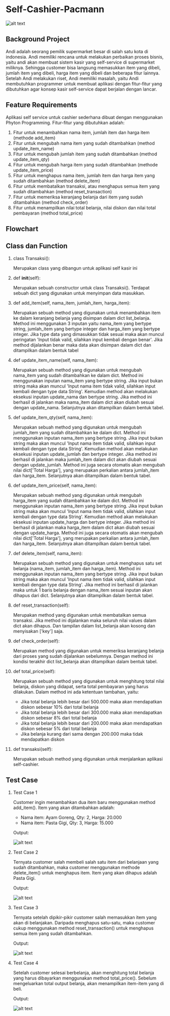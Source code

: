 # Self-Cashier-Pacmann
![alt text](https://github.com/tikumsatu/Self-Cashier-Pacmann/blob/main/dokumentasi/mesin%20kasir.jpg?raw=true)

## Background Project
Andi adalah seorang pemilik supermarket besar di salah satu kota di indonesia. Andi memiliki rencana untuk melakukan perbaikan proses bisnis, yaitu andi akan membuat sistem kasir yang self-service di supermarket miliknya. Sehingga customer bisa langsung memasukkan item yang dibeli, jumlah item yang dibeli, harga item yang dibeli dan beberapa fitur lainnya. Setelah Andi melakukan riset, Andi memiliki masalah, yaitu Andi membutuhkan programmer untuk membuat aplikasi dengan fitur-fitur yang dibutuhkan agar konsep kasir self-service dapat berjalan dengan lancar.

## Feature Requirements
Aplikasi self service untuk cashier sederhana dibuat dengan menggunakan Phyton Programming.
Fitur-fitur yang dibutuhkan adalah:
1. Fitur untuk menambahkan nama item, jumlah item dan harga item (methode add_item)
2. Fitur untuk mengubah nama item yang sudah ditambahkan (method update_item_name)
3. Fitur untuk mengubah jumlah item yang sudah ditambahkan (method update_item_qty)
4. Fitur untuk mengubah harga item yang sudah ditambahkan (methode update_item_price)
5. Fitur untuk menghapus nama item, jumlah item dan harga item yang sudah ditambahkan (method delete_item)
6. Fitur untuk membatalkan transaksi, atau menghapus semua item yang sudah ditambahkan (method reset_transaction)
7. Fitur untuk memeriksa keranjang belanja dari item yang sudah ditambahkan (method check_order)
8. Fitur untuk menampilkan nilai total belanja, nilai diskon dan nilai total pembayaran (method total_price)

## Flowchart

## Class dan Function
1. class Transaksi():
   
   Merupakan class yang dibangun untuk aplikasi self kasir ini
   
2. def __init__(self):
   
   Merupakan sebuah constructor untuk class Transaksi().
   Terdapat sebuah dict yang digunakan untuk menyimpan data masukkan.
   
3. def add_item(self, nama_item, jumlah_item, harga_item):
   
   Merupakan sebuah method yang digunakan untuk menambahkan item ke dalam keranjang belanja yang disimpan dalam dict list_belanja.
   Method ini menggunakan 3 inputan yaitu nama_item yang bertype string, jumlah_item yang bertype integer dan harga_item yang bertype integer.
   Jika type data yang dimasukkan tidak sesuai maka akan muncul peringatan 'Input tidak valid, silahkan input kembali dengan benar'.
   Jika method dijalankan benar maka data akan disimpan dalam dict dan ditampilkan dalam bentuk tabel
   
4. def update_item_name(self, nama_item):
   
   Merupakan sebuah method yang digunakan untuk mengubah nama_item yang sudah ditambahkan ke dalam dict.
   Method ini menggunakan inputan nama_item yang bertype string. Jika input bukan string maka akan muncul 'Input nama item tidak valid, silahkan input kembali dengan type data String'.
   Kemudian method akan melakukan eksekusi inputan update_nama dan bertype string. Jika method ini berhasil di jalankan maka nama_item dalam dict akan diubah sesuai dengan update_nama.
   Selanjutnya akan ditampilkan dalam bentuk tabel.
   
5. def update_item_qty(self, nama_item):
    
   Merupakan sebuah method yang digunakan untuk mengubah jumlah_item yang sudah ditambahkan ke dalam dict.
   Method ini menggunakan inputan nama_item yang bertype string. Jika input bukan string maka akan muncul 'Input nama item tidak valid, silahkan input kembali dengan type data String'.
   Kemudian method akan melakukan eksekusi inputan update_jumlah dan bertype integer. Jika method ini berhasil di jalankan maka jumlah_item dalam dict akan diubah sesuai dengan update_jumlah.
   Method ini juga secara otomatis akan mengubah nilai dict['Total Harga'], yang merupakan perkalian antara jumlah_item dan harga_item.
   Selanjutnya akan ditampilkan dalam bentuk tabel.
   
6. def update_item_price(self, nama_item):
    
   Merupakan sebuah method yang digunakan untuk mengubah harga_item yang sudah ditambahkan ke dalam dict.
   Method ini menggunakan inputan nama_item yang bertype string. Jika input bukan string maka akan muncul 'Input nama item tidak valid, silahkan input kembali dengan type data String'.
   Kemudian method akan melakukan eksekusi inputan update_harga dan bertype integer. Jika method ini berhasil di jalankan maka harga_item dalam dict akan diubah sesuai dengan update_harga.
   Method ini juga secara otomatis akan mengubah nilai dict['Total Harga'], yang merupakan perkalian antara jumlah_item dan harga_item.
   Selanjutnya akan ditampilkan dalam bentuk tabel.

7. def delete_item(self, nama_item):
    
    Merupakan sebuah method yang digunakan untuk menghapus satu set belanja (nama_item, jumlah_item dan harga_item).
    Method ini menggunakan inputan nama_item yang bertype string. Jika input bukan string maka akan muncul 'Input nama item tidak valid, silahkan input kembali dengan type data String'.
    Jika method ini berhasil di jalankan maka untuk 1 baris belanja dengan nama_item sesuai inputan akan dihapus dari dict.
    Selanjutnya akan ditampilkan dalam bentuk tabel.
    
8. def reset_transaction(self):
    
    Merupakan method yang digunakan untuk membatalkan semua transaksi. Jika method ini dijalankan maka seluruh nilai values dalam dict akan dihapus.
    Dan tampilan dalam list_belanja akan kosong dan menyisakan ['key'] saja.
    
9. def check_order(self):
    
    Merupakan method yang digunakan untuk memeriksa keranjang belanja dari proses yang sudah dijalankan sebelumnya.
    Dengan method ini kondisi terakhir dict list_belanja akan ditampilkan dalam bentuk tabel.
    
10. def total_price(self):
    
    Merupakan sebuah method yang digunakan untuk menghitung total nilai belanja, diskon yang didapat, serta total pembayaran yang harus dilakukan.
    Dalam method ini ada ketentuan tambahan, yaitu:
    - Jika total belanja lebih besar dari 500.000 maka akan mendapatkan diskon sebesar 10% dari total belanja
    - Jika total belanja lebih besar dari 300.000 maka akan mendapatkan diskon sebesar 8% dari total belanja
    - Jika total belanja lebih besar dari 200.000 maka akan mendapatkan diskon sebesar 5% dari total belanja
    - Jika belanja kurang dari sama dengan 200.000 maka tidak mendapatkan diskon

11. def transaksi(self):

    Merupakan sebuah method yang digunakan untuk menjalankan aplikasi self-cashier.

## Test Case
1. Test Case 1

   Customer ingin menambahkan dua item baru menggunakan method add_item(). Item yang akan ditambahkan adalah:
   * Nama item: Ayam Goreng, Qty: 2, Harga: 20.000
   * Nama item: Pasta Gigi, Qty: 3, Harga: 15.000

   Output:
   
   ![alt text](https://github.com/tikumsatu/Self-Cashier-Pacmann/blob/main/dokumentasi/add%20item.png?raw=true)
   
2. Test Case 2

   Ternyata customer salah membeli salah satu item dari belanjaan yang sudah ditambahkan, maka customer menggunakan methode delete_item()
   untuk menghapus item. Item yang akan dihapus adalah Pasta Gigi.

   Output:

   ![alt text](https://github.com/tikumsatu/Self-Cashier-Pacmann/blob/main/dokumentasi/delete%20item.png?raw=true)
   
3. Test Case 3

   Ternyata setelah dipikir-pikir customer salah memasukkan item yang akan di belanjakan. Daripada menghapus satu-satu, maka customer
   cukup menggunakan method reset_transaction() untuk menghapus semua item yang sudah ditambahkan.

   Output:

   ![alt text](https://github.com/tikumsatu/Self-Cashier-Pacmann/blob/main/dokumentasi/reset%20transaction.png?raw=true)
   
4. Test Case 4

   Setelah customer selesai berbelanja, akan menghitung total belanja yang harus dibayarkan menggunakan method total_price(). Sebelum
   mengeluarkan total output belanja, akan menampilkan item-item yang di beli.

   Output:

   ![alt text](https://github.com/tikumsatu/Self-Cashier-Pacmann/blob/main/dokumentasi/reset%20transaction.png?raw=true)
